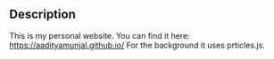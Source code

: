 ## Description

This is my personal website. You can find it here: https://aadityamunjal.github.io/ For the background it uses prticles.js.
